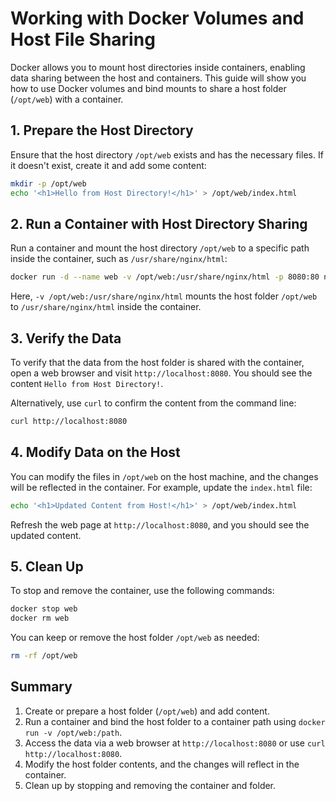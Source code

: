 # Working with Docker Volumes and Host File Sharing

Docker allows you to mount host directories inside containers, enabling data sharing between the host and containers. 
This guide will show you how to use Docker volumes and bind mounts to share a host folder (`/opt/web`) with a container.

## 1. Prepare the Host Directory

Ensure that the host directory `/opt/web` exists and has the necessary files. If it doesn't exist, create it and add some content:
```bash
mkdir -p /opt/web  
echo '<h1>Hello from Host Directory!</h1>' > /opt/web/index.html
```
## 2. Run a Container with Host Directory Sharing

Run a container and mount the host directory `/opt/web` to a specific path inside the container, such as `/usr/share/nginx/html`:
```bash
docker run -d --name web -v /opt/web:/usr/share/nginx/html -p 8080:80 nginx
```
Here, `-v /opt/web:/usr/share/nginx/html` mounts the host folder `/opt/web` to `/usr/share/nginx/html` inside the container.

## 3. Verify the Data

To verify that the data from the host folder is shared with the container, open a web browser and visit `http://localhost:8080`. 
You should see the content `Hello from Host Directory!`.

Alternatively, use `curl` to confirm the content from the command line:
```bash
curl http://localhost:8080
```
## 4. Modify Data on the Host

You can modify the files in `/opt/web` on the host machine, and the changes will be reflected in the container. 
For example, update the `index.html` file:
```bash
echo '<h1>Updated Content from Host!</h1>' > /opt/web/index.html
```
Refresh the web page at `http://localhost:8080`, and you should see the updated content.

## 5. Clean Up

To stop and remove the container, use the following commands:
```bash
docker stop web  
docker rm web
```
You can keep or remove the host folder `/opt/web` as needed:
```bash
rm -rf /opt/web
```
## Summary

1. Create or prepare a host folder (`/opt/web`) and add content.
2. Run a container and bind the host folder to a container path using `docker run -v /opt/web:/path`.
3. Access the data via a web browser at `http://localhost:8080` or use `curl http://localhost:8080`.
4. Modify the host folder contents, and the changes will reflect in the container.
5. Clean up by stopping and removing the container and folder.
